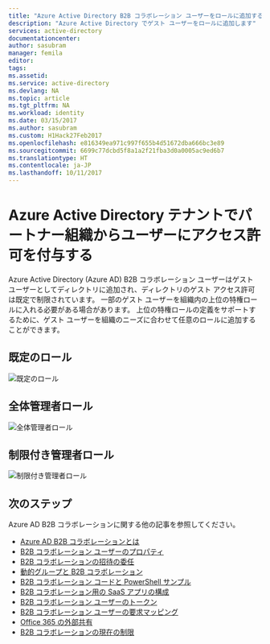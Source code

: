```yaml
---
title: "Azure Active Directory B2B コラボレーション ユーザーをロールに追加する | Microsoft Docs"
description: "Azure Active Directory でゲスト ユーザーをロールに追加します"
services: active-directory
documentationcenter: 
author: sasubram
manager: femila
editor: 
tags: 
ms.assetid: 
ms.service: active-directory
ms.devlang: NA
ms.topic: article
ms.tgt_pltfrm: NA
ms.workload: identity
ms.date: 03/15/2017
ms.author: sasubram
ms.custom: H1Hack27Feb2017
ms.openlocfilehash: e816349ea971c997f655b4d51672dba666bc3e89
ms.sourcegitcommit: 6699c77dcbd5f8a1a2f21fba3d0a0005ac9ed6b7
ms.translationtype: HT
ms.contentlocale: ja-JP
ms.lasthandoff: 10/11/2017
---
```

# <a name="grant-permissions-to-users-from-partner-organizations-in-your-azure-active-directory-tenant"></a>Azure Active Directory テナントでパートナー組織からユーザーにアクセス許可を付与する

Azure Active Directory (Azure AD) B2B コラボレーション ユーザーはゲスト ユーザーとしてディレクトリに追加され、ディレクトリのゲスト アクセス許可は既定で制限されています。 一部のゲスト ユーザーを組織内の上位の特権ロールに入れる必要がある場合があります。 上位の特権ロールの定義をサポートするために、ゲスト ユーザーを組織のニーズに合わせて任意のロールに追加することができます。

## <a name="default-role"></a>既定のロール

![既定のロール](./media/active-directory-b2b-add-guest-to-role/default-role.png)

## <a name="global-administrator-role"></a>全体管理者ロール

![全体管理者ロール](./media/active-directory-b2b-add-guest-to-role/global-admin-role.png)

## <a name="limited-administrator-role"></a>制限付き管理者ロール

![制限付き管理者ロール](./media/active-directory-b2b-add-guest-to-role/limited-admin-role.png)

## <a name="next-steps"></a>次のステップ

Azure AD B2B コラボレーションに関する他の記事を参照してください。

* [Azure AD B2B コラボレーションとは](active-directory-b2b-what-is-azure-ad-b2b.md)
* [B2B コラボレーション ユーザーのプロパティ](active-directory-b2b-user-properties.md)
* [B2B コラボレーションの招待の委任](active-directory-b2b-delegate-invitations.md)
* [動的グループと B2B コラボレーション](active-directory-b2b-dynamic-groups.md)
* [B2B コラボレーション コードと PowerShell サンプル](active-directory-b2b-code-samples.md)
* [B2B コラボレーション用の SaaS アプリの構成](active-directory-b2b-configure-saas-apps.md)
* [B2B コラボレーション ユーザーのトークン](active-directory-b2b-user-token.md)
* [B2B コラボレーション ユーザーの要求マッピング](active-directory-b2b-claims-mapping.md)
* [Office 365 の外部共有](active-directory-b2b-o365-external-user.md)
* [B2B コラボレーションの現在の制限](active-directory-b2b-current-limitations.md)
